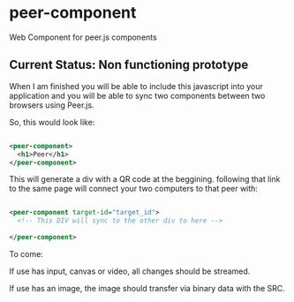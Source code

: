 # peer-component
Web Component for peer.js components

## Current Status: Non functioning prototype

When I am finished you will be able to include this javascript into your application and you will be able to sync two components between two browsers using Peer.js. 

So, this would look like: 


``` xml

<peer-component>
  <h1>Peer</h1>
</peer-component>

```

This will generate a div with a QR code at the beggining. following that link to the same page will connect your two computers to that peer with: 


```xml  

<peer-component target-id="target_id">
  <!-- This DIV will sync to the other div to here -->
  
</peer-component>


```


To come: 

If use has input, canvas or video, all changes should be streamed. 

If use has an image, the image should transfer via binary data with the SRC. 